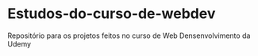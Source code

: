 # Estudos-do-curso-de-webdev
Repositório para os projetos feitos no curso de Web Densenvolvimento da Udemy

